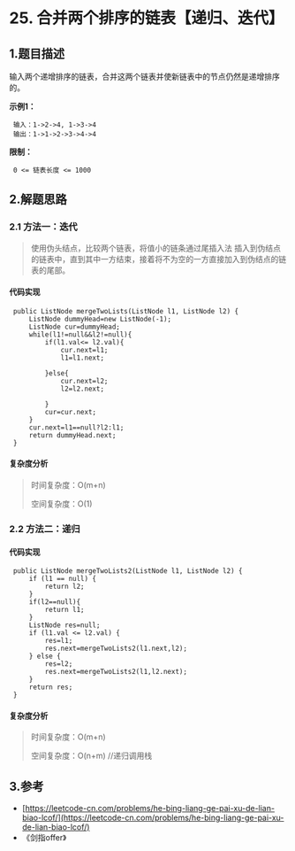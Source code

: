# 25. 合并两个排序的链表【递归、迭代】

## 1.题目描述

输入两个递增排序的链表，合并这两个链表并使新链表中的节点仍然是递增排序的。

**示例1：**

```text
 输入：1->2->4, 1->3->4
 输出：1->1->2->3->4->4
```

**限制：**

```text
 0 <= 链表长度 <= 1000
```

## 2.解题思路

### 2.1 方法一：迭代

> 使用伪头结点，比较两个链表，将值小的链条通过尾插入法 插入到伪结点的链表中，直到其中一方结束，接着将不为空的一方直接加入到伪结点的链表的尾部。

#### 代码实现

```text
 public ListNode mergeTwoLists(ListNode l1, ListNode l2) {
     ListNode dummyHead=new ListNode(-1);
     ListNode cur=dummyHead;
     while(l1!=null&&l2!=null){
         if(l1.val<= l2.val){
             cur.next=l1;
             l1=l1.next;
 ​
         }else{
             cur.next=l2;
             l2=l2.next;
 ​
         }
         cur=cur.next;
     }
     cur.next=l1==null?l2:l1;
     return dummyHead.next;
 }
```

#### 复杂度分析

> 时间复杂度：O\(m+n\)
>
> 空间复杂度：O\(1\)

### 2.2 方法二：递归

#### 代码实现

```text
 public ListNode mergeTwoLists2(ListNode l1, ListNode l2) {
     if (l1 == null) {
         return l2;
     }
     if(l2==null){
         return l1;
     }
     ListNode res=null;
     if (l1.val <= l2.val) {
         res=l1;
         res.next=mergeTwoLists2(l1.next,l2);
     } else {
         res=l2;
         res.next=mergeTwoLists2(l1,l2.next);
     }
     return res;
 }
```

#### 复杂度分析

> 时间复杂度：O\(m+n\)
>
> 空间复杂度：O\(n+m\) //递归调用栈

## 3.参考

* [https://leetcode-cn.com/problems/he-bing-liang-ge-pai-xu-de-lian-biao-lcof/](https://leetcode-cn.com/problems/he-bing-liang-ge-pai-xu-de-lian-biao-lcof/)
* 《剑指offer》

